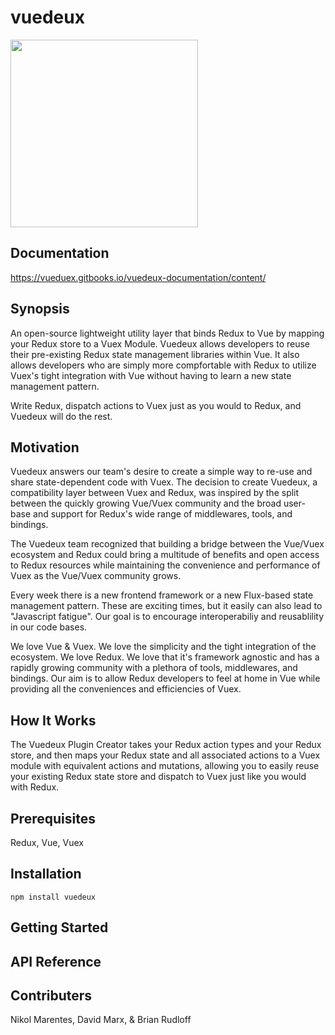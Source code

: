 # vuedeux

<img height="300" src="https://vuedeux.com/img/portfolio/fullsize/doll.jpg">


## Documentation
https://vueduex.gitbooks.io/vuedeux-documentation/content/

## Synopsis 

An open-source lightweight utility layer that binds Redux to Vue by mapping your Redux store to a Vuex Module.
Vuedeux allows developers to reuse their pre-existing Redux state management libraries within Vue. It also allows developers who are simply more compfortable with Redux to utilize Vuex's tight integration with Vue without having to learn a new state management pattern.

Write Redux, dispatch actions to Vuex just as you would to Redux, and Vuedeux will do the rest.

## Motivation
Vuedeux answers our team's desire to create a simple way to re-use and share state-dependent code with Vuex. The decision to create Vuedeux, a compatibility layer between Vuex and Redux, was inspired by the split between the quickly growing Vue/Vuex community and the broad user-base and support for Redux's wide range of middlewares, tools, and bindings.

The Vuedeux team recognized that building a bridge between the Vue/Vuex ecosystem and Redux could bring a multitude of benefits and open access to Redux resources while maintaining the convenience and performance of Vuex as the Vue/Vuex community grows.

Every week there is a new frontend framework or a new Flux-based state management pattern.
These are exciting times, but it easily can also lead to "Javascript fatigue". 
Our goal is to encourage interoperabiliy and reusablility in our code bases. 

We love Vue & Vuex. We love the simplicity and the tight integration of the ecosystem.
We love Redux. We love that it's framework agnostic and has a rapidly growing community with a plethora of tools, middlewares, and bindings.
Our aim is to allow Redux developers to feel at home in Vue while providing all the conveniences and efficiencies of Vuex. 


## How It Works
The Vuedeux Plugin Creator takes your Redux action types and your Redux store, and then maps your Redux state and all associated actions to a Vuex module with equivalent actions and mutations, allowing you to easily reuse your existing Redux state store and dispatch to Vuex just like you would with Redux.

## Prerequisites
Redux, Vue, Vuex

## Installation
```
npm install vuedeux
```
## Getting Started


## API Reference

## Contributers
Nikol Marentes, David Marx, & Brian Rudloff 

